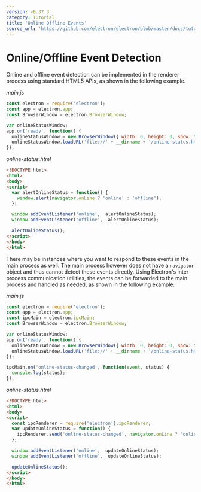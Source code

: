 ```yaml
---
version: v0.37.3
category: Tutorial
title: 'Online Offline Events'
source_url: 'https://github.com/electron/electron/blob/master/docs/tutorial/online-offline-events.md'
---
```


# Online/Offline Event Detection

Online and offline event detection can be implemented in the renderer process
using standard HTML5 APIs, as shown in the following example.

_main.js_

```javascript
const electron = require('electron');
const app = electron.app;
const BrowserWindow = electron.BrowserWindow;

var onlineStatusWindow;
app.on('ready', function() {
  onlineStatusWindow = new BrowserWindow({ width: 0, height: 0, show: false });
  onlineStatusWindow.loadURL('file://' + __dirname + '/online-status.html');
});
```

_online-status.html_

```html
<!DOCTYPE html>
<html>
<body>
<script>
  var alertOnlineStatus = function() {
    window.alert(navigator.onLine ? 'online' : 'offline');
  };

  window.addEventListener('online',  alertOnlineStatus);
  window.addEventListener('offline',  alertOnlineStatus);

  alertOnlineStatus();
</script>
</body>
</html>
```

There may be instances where you want to respond to these events in the
main process as well. The main process however does not have a
`navigator` object and thus cannot detect these events directly. Using
Electron's inter-process communication utilities, the events can be forwarded
to the main process and handled as needed, as shown in the following example.

_main.js_

```javascript
const electron = require('electron');
const app = electron.app;
const ipcMain = electron.ipcMain;
const BrowserWindow = electron.BrowserWindow;

var onlineStatusWindow;
app.on('ready', function() {
  onlineStatusWindow = new BrowserWindow({ width: 0, height: 0, show: false });
  onlineStatusWindow.loadURL('file://' + __dirname + '/online-status.html');
});

ipcMain.on('online-status-changed', function(event, status) {
  console.log(status);
});
```

_online-status.html_

```html
<!DOCTYPE html>
<html>
<body>
<script>
  const ipcRenderer = require('electron').ipcRenderer;
  var updateOnlineStatus = function() {
    ipcRenderer.send('online-status-changed', navigator.onLine ? 'online' : 'offline');
  };

  window.addEventListener('online',  updateOnlineStatus);
  window.addEventListener('offline',  updateOnlineStatus);

  updateOnlineStatus();
</script>
</body>
</html>
```
